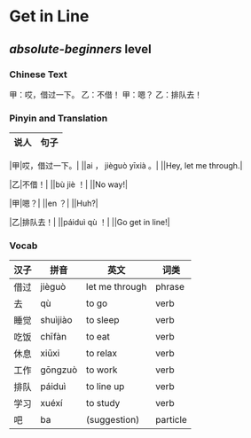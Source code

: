 # Get in Line
## *absolute-beginners* level

### Chinese Text
甲：哎，借过一下。
乙：不借！
甲：嗯？
乙：排队去！

### Pinyin and Translation
|说人|句子|
|----|----|

|甲|哎，借过一下。|
||ai ， jièguò yīxià 。|
||Hey, let me through.|

|乙|不借！|
||bù jiè ！|
||No way!|

|甲|嗯？|
||en ？|
||Huh?|

|乙|排队去！|
||páiduì qù ！|
||Go get in line!|
### Vocab
|汉子|拼音|英文|词类|
|----|----|----|----|
|借过|jièguò|let me through|phrase|
|去|qù|to go|verb|
|睡觉|shuìjiào|to sleep|verb|
|吃饭|chīfàn|to eat|verb|
|休息|xiūxi|to relax|verb|
|工作|gōngzuò|to work|verb|
|排队|páiduì|to line up|verb|
|学习|xuéxí|to study|verb|
|吧|ba|(suggestion)|particle|